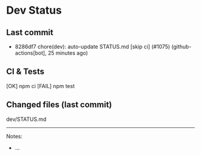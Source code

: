 # Dev Status

## Last commit
- 8286df7 chore(dev): auto-update STATUS.md [skip ci] (#1075) (github-actions[bot], 25 minutes ago)
## CI & Tests
[OK] npm ci
[FAIL] npm test

## Changed files (last commit)
dev/STATUS.md

---
Notes:
- ...
